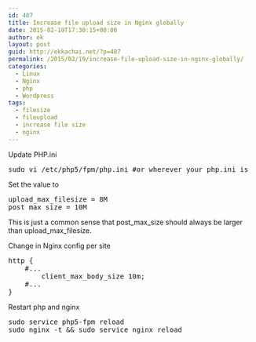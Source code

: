 ```yaml
---
id: 487
title: Increase file upload size in Nginx globally
date: 2015-02-19T17:30:15+00:00
author: ek
layout: post
guid: http://ekkachai.net/?p=487
permalink: /2015/02/19/increase-file-upload-size-in-nginx-globally/
categories:
  - Linux
  - Nginx
  - php
  - Wordpress
tags:
  - filesize
  - fileupload
  - increase file size
  - nginx
---
```

Update PHP.ini

<pre>sudo vi /etc/php5/fpm/php.ini #or wherever your php.ini is
</pre>

Set the value to

<pre>upload_max_filesize = 8M
post_max_size = 10M
</pre>

This is just a common sense that post\_max\_size should always be larger than upload\_max\_filesize.

Change in Nginx config per site

<pre>http {
	#...
        client_max_body_size 10m;
	#...
}
</pre>

Restart php and nginx

<pre>sudo service php5-fpm reload
sudo nginx -t && sudo service nginx reload
</pre>